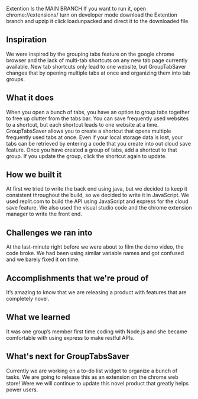 Extention Is the MAIN BRANCH
If you want to run it, 
open chrome://extensions/
turn on developer mode
download the Extention branch and upzip it
click loadunpacked and direct it to the downloaded file

## Inspiration
We were inspired by the grouping tabs feature on the google chrome browser and the lack of multi-tab shortcuts on any new tab page currently available. New tab shortcuts only lead to one website, but GroupTabSaver changes that by opening multiple tabs at once and organizing them into tab groups.
## What it does
When you open a bunch of tabs, you have an option to group tabs together to free up clutter from the tabs bar. You can save frequently used websites to a shortcut, but each shortcut leads to one website at a time. 
GroupTabsSaver allows you to create a shortcut that opens multiple frequently used tabs at once. Even if your local storage data is lost, your tabs can be retrieved by entering a code that you create into out cloud save feature. Once you have created a group of tabs, add a shortcut to that group. If you update the group, click the shortcut again to update. 
## How we built it
At first we tried to write the back end using java, but we decided to keep it consistent throughout the build, so we decided to write it in JavaScript. We used replit.com to build the API using JavaScript and express for the cloud save feature. We also used the visual studio code and the chrome extension manager to write the front end.
## Challenges we ran into
At the last-minute right before we were about to film the demo video, the code broke. We had been using similar variable names and got confused and we barely fixed it on time.
## Accomplishments that we're proud of
It’s amazing to know that we are releasing a product with features that are completely novel.
## What we learned
It was one group’s member first time coding with Node.js and she became comfortable with using express to make restful APIs.
## What's next for GroupTabsSaver

Currently we are working on a to-do list widget to organize a bunch of tasks. We are going to release this as an extension on the chrome web store! Were we will continue to update this novel product that greatly helps power users.
